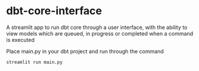 # dbt-core-interface
A streamlit app to run dbt core through a user interface, with the ability to view models which are queued, in progress or completed when a command is executed

Place main.py in your dbt project and run through the command

`streamlit run main.py` 